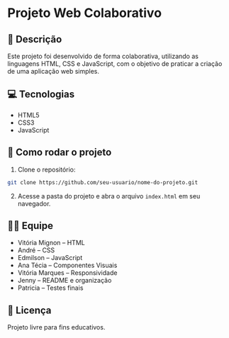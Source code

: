 # Projeto Web Colaborativo

## 🧾 Descrição
Este projeto foi desenvolvido de forma colaborativa, utilizando as linguagens HTML, CSS e JavaScript, com o objetivo de praticar a criação de uma aplicação web simples.

## 💻 Tecnologias
- HTML5
- CSS3
- JavaScript

## 🚀 Como rodar o projeto

1. Clone o repositório:
```bash
git clone https://github.com/seu-usuario/nome-do-projeto.git
```

2. Acesse a pasta do projeto e abra o arquivo `index.html` em seu navegador.

## 👨‍💻 Equipe
- Vitória Mignon – HTML
- André – CSS
- Edmilson – JavaScript
- Ana Técia – Componentes Visuais
- Vitória Marques – Responsividade
- Jenny – README e organização
- Patricia – Testes finais

## 📝 Licença
Projeto livre para fins educativos.
